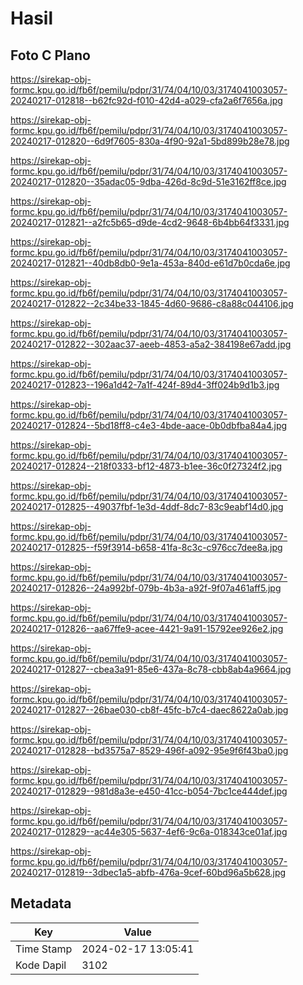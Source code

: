 # Hasil

## Foto C Plano

https://sirekap-obj-formc.kpu.go.id/fb6f/pemilu/pdpr/31/74/04/10/03/3174041003057-20240217-012818--b62fc92d-f010-42d4-a029-cfa2a6f7656a.jpg

https://sirekap-obj-formc.kpu.go.id/fb6f/pemilu/pdpr/31/74/04/10/03/3174041003057-20240217-012820--6d9f7605-830a-4f90-92a1-5bd899b28e78.jpg

https://sirekap-obj-formc.kpu.go.id/fb6f/pemilu/pdpr/31/74/04/10/03/3174041003057-20240217-012820--35adac05-9dba-426d-8c9d-51e3162ff8ce.jpg

https://sirekap-obj-formc.kpu.go.id/fb6f/pemilu/pdpr/31/74/04/10/03/3174041003057-20240217-012821--a2fc5b65-d9de-4cd2-9648-6b4bb64f3331.jpg

https://sirekap-obj-formc.kpu.go.id/fb6f/pemilu/pdpr/31/74/04/10/03/3174041003057-20240217-012821--40db8db0-9e1a-453a-840d-e61d7b0cda6e.jpg

https://sirekap-obj-formc.kpu.go.id/fb6f/pemilu/pdpr/31/74/04/10/03/3174041003057-20240217-012822--2c34be33-1845-4d60-9686-c8a88c044106.jpg

https://sirekap-obj-formc.kpu.go.id/fb6f/pemilu/pdpr/31/74/04/10/03/3174041003057-20240217-012822--302aac37-aeeb-4853-a5a2-384198e67add.jpg

https://sirekap-obj-formc.kpu.go.id/fb6f/pemilu/pdpr/31/74/04/10/03/3174041003057-20240217-012823--196a1d42-7a1f-424f-89d4-3ff024b9d1b3.jpg

https://sirekap-obj-formc.kpu.go.id/fb6f/pemilu/pdpr/31/74/04/10/03/3174041003057-20240217-012824--5bd18ff8-c4e3-4bde-aace-0b0dbfba84a4.jpg

https://sirekap-obj-formc.kpu.go.id/fb6f/pemilu/pdpr/31/74/04/10/03/3174041003057-20240217-012824--218f0333-bf12-4873-b1ee-36c0f27324f2.jpg

https://sirekap-obj-formc.kpu.go.id/fb6f/pemilu/pdpr/31/74/04/10/03/3174041003057-20240217-012825--49037fbf-1e3d-4ddf-8dc7-83c9eabf14d0.jpg

https://sirekap-obj-formc.kpu.go.id/fb6f/pemilu/pdpr/31/74/04/10/03/3174041003057-20240217-012825--f59f3914-b658-41fa-8c3c-c976cc7dee8a.jpg

https://sirekap-obj-formc.kpu.go.id/fb6f/pemilu/pdpr/31/74/04/10/03/3174041003057-20240217-012826--24a992bf-079b-4b3a-a92f-9f07a461aff5.jpg

https://sirekap-obj-formc.kpu.go.id/fb6f/pemilu/pdpr/31/74/04/10/03/3174041003057-20240217-012826--aa67ffe9-acee-4421-9a91-15792ee926e2.jpg

https://sirekap-obj-formc.kpu.go.id/fb6f/pemilu/pdpr/31/74/04/10/03/3174041003057-20240217-012827--cbea3a91-85e6-437a-8c78-cbb8ab4a9664.jpg

https://sirekap-obj-formc.kpu.go.id/fb6f/pemilu/pdpr/31/74/04/10/03/3174041003057-20240217-012827--26bae030-cb8f-45fc-b7c4-daec8622a0ab.jpg

https://sirekap-obj-formc.kpu.go.id/fb6f/pemilu/pdpr/31/74/04/10/03/3174041003057-20240217-012828--bd3575a7-8529-496f-a092-95e9f6f43ba0.jpg

https://sirekap-obj-formc.kpu.go.id/fb6f/pemilu/pdpr/31/74/04/10/03/3174041003057-20240217-012829--981d8a3e-e450-41cc-b054-7bc1ce444def.jpg

https://sirekap-obj-formc.kpu.go.id/fb6f/pemilu/pdpr/31/74/04/10/03/3174041003057-20240217-012829--ac44e305-5637-4ef6-9c6a-018343ce01af.jpg

https://sirekap-obj-formc.kpu.go.id/fb6f/pemilu/pdpr/31/74/04/10/03/3174041003057-20240217-012819--3dbec1a5-abfb-476a-9cef-60bd96a5b628.jpg


## Metadata

| Key        | Value               |
| ---------- | ------------------- |
| Time Stamp | 2024-02-17 13:05:41 |
| Kode Dapil | 3102                |



